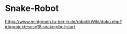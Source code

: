 # Snake-Robot

https://www.mintgruen.tu-berlin.de/robotikWiki/doku.php?id=projektesose18:snakerobot:start
